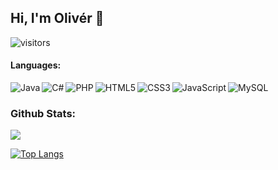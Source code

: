 ## Hi, I'm Olivér 👋
![visitors](https://visitor-badge.glitch.me/badge?page_id=0l1v3rr)

#### Languages:
<img alt="Java" align="left" src="https://img.shields.io/badge/java-%23ED8B00.svg?style=for-the-badge&logo=java&logoColor=white"/>
<img alt="C#" align="left" src="https://img.shields.io/badge/c%23-%23239120.svg?style=for-the-badge&logo=c-sharp&logoColor=white"/>
<img alt="PHP" align="left" src="https://img.shields.io/badge/php-%23777BB4.svg?style=for-the-badge&logo=php&logoColor=white"/>
<img alt="MySQL" src="https://img.shields.io/badge/mysql-%2300f.svg?style=for-the-badge&logo=mysql&logoColor=white"/>
<img alt="HTML5" align="left" src="https://img.shields.io/badge/html5-%23E34F26.svg?style=for-the-badge&logo=html5&logoColor=white"/>
<img alt="CSS3" align="left" src="https://img.shields.io/badge/css3-%231572B6.svg?style=for-the-badge&logo=css3&logoColor=white"/>
<img alt="JavaScript" align="left" src="https://img.shields.io/badge/javascript-%23323330.svg?style=for-the-badge&logo=javascript&logoColor=%23F7DF1E"/>

<br>

### Github Stats:
<img src="https://github-readme-stats.vercel.app/api?username=0l1v3rr&&show_icons=true&title_color=3498db&icon_color=3498db&text_color=ecf0f1&border_color=30363d&bg_color=0d1117&hide=prs,issues">

[![Top Langs](https://github-readme-stats.vercel.app/api/top-langs/?username=0l1v3rr&hide=Batchfile&langs_count=3&title_color=ffffff&icon_color=3498db&text_color=ecf0f1&border_color=30363d&bg_color=0d1117&layout=compact)](https://github.com/anuraghazra/github-readme-stats)
